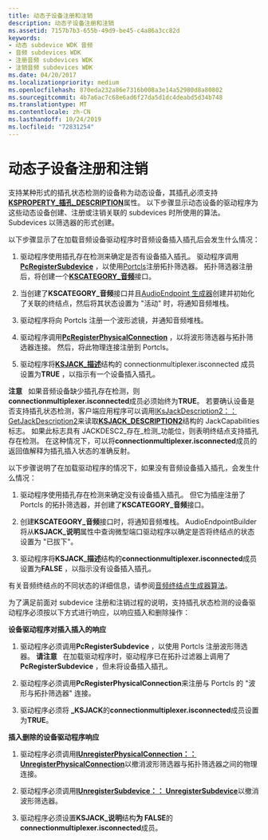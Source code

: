 ```yaml
---
title: 动态子设备注册和注销
description: 动态子设备注册和注销
ms.assetid: 7157b7b3-655b-49d9-be45-c4a86a3cc82d
keywords:
- 动态 subdevice WDK 音频
- 音频 subdevices WDK
- 注册音频 subdevices WDK
- 注销音频 subdevices WDK
ms.date: 04/20/2017
ms.localizationpriority: medium
ms.openlocfilehash: 870eda232a86e7316b008a3e14a52980d8a80802
ms.sourcegitcommit: 4b7a6ac7c68e6ad6f27da5d1dc4deabd5d34b748
ms.translationtype: MT
ms.contentlocale: zh-CN
ms.lasthandoff: 10/24/2019
ms.locfileid: "72831254"
---
```

# <a name="dynamic-subdevice-registration-and-unregistration"></a>动态子设备注册和注销


支持某种形式的插孔状态检测的设备称为动态设备，其插孔必须支持[**KSPROPERTY\_插孔\_DESCRIPTION**](https://docs.microsoft.com/windows-hardware/drivers/audio/ksproperty-jack-description)属性。 以下步骤显示动态设备的驱动程序为这些动态设备创建、注册或注销关联的 subdevices 时所使用的算法。 Subdevices 以筛选器的形式创建。

以下步骤显示了在加载音频设备驱动程序时音频设备插入插孔后会发生什么情况：

1.  驱动程序使用插孔存在检测来确定是否有设备插入插孔。 驱动程序调用[**PcRegisterSubdevice**](https://docs.microsoft.com/windows-hardware/drivers/ddi/portcls/nf-portcls-pcregistersubdevice) ，以使用[Portcls](introduction-to-port-class.md)注册拓扑筛选器。 拓扑筛选器注册后，将创建一个[**KSCATEGORY\_音频**](https://docs.microsoft.com/windows-hardware/drivers/install/kscategory-audio)接口。

2.  当创建了**KSCATEGORY\_音频**接口并且[AudioEndpoint 生成器](audio-endpoint-builder-algorithm.md)创建并初始化了关联的终结点，然后将其状态设置为 "活动" 时，将通知音频堆栈。

3.  驱动程序将向 Portcls 注册一个波形滤镜，并通知音频堆栈。

4.  驱动程序调用[**PcRegisterPhysicalConnection**](https://docs.microsoft.com/windows-hardware/drivers/ddi/portcls/nf-portcls-pcregisterphysicalconnection) ，以将波形筛选器与拓扑筛选器连接。 然后，将此物理连接注册到 Portcls。

5.  驱动程序将[**KSJACK\_描述**](https://docs.microsoft.com/windows-hardware/drivers/audio/ksjack-description)结构的 connectionmultiplexer.isconnected 成员设置为**TRUE** ，以指示有一个设备插入插孔。

**注意**   如果音频设备缺少插孔存在检测，则**connectionmultiplexer.isconnected**成员必须始终为**TRUE**。 若要确认设备是否支持插孔状态检测，客户端应用程序可以调用[IKsJackDescription2：： GetJackDescription2](https://go.microsoft.com/fwlink/p/?linkid=143698)来读取[**KSJACK\_DESCRIPTION2**](https://docs.microsoft.com/windows-hardware/drivers/audio/ksjack-description2)结构的 JackCapabilities 标志。 如果此标志具有 JACKDESC2\_存在\_检测\_功能位，则表明终结点支持插孔存在检测。 在这种情况下，可以将**connectionmultiplexer.isconnected**成员的返回值解释为插孔插入状态的准确反射。

 

以下步骤说明了在加载驱动程序的情况下，如果没有音频设备插入插孔，会发生什么情况：

1.  驱动程序使用插孔存在检测来确定没有设备插入插孔。 但它为插座注册了 Portcls 的拓扑筛选器，并创建了**KSCATEGORY\_音频**接口。

2.  创建**KSCATEGORY\_音频**接口时，将通知音频堆栈。 AudioEndpointBuilder 将从**KSJACK\_说明**属性中查询微型端口驱动程序以确定是否将终结点的状态设置为 "已拔下"。

3.  驱动程序将**KSJACK\_描述**结构的**connectionmultiplexer.isconnected**成员设置为**FALSE** ，以指示没有设备插入插孔。

有关音频终结点的不同状态的详细信息，请参阅[音频终结点生成器算法](audio-endpoint-builder-algorithm.md)。

为了满足前面对 subdevice 注册和注销过程的说明，支持插孔状态检测的设备驱动程序必须按以下方式进行响应，以响应插入和删除操作：

**设备驱动程序对插入插入的响应**

1.  驱动程序必须调用**PcRegisterSubdevice** ，以使用 Portcls 注册波形筛选器。
    **请注意**   在加载驱动程序时，驱动程序已在拓扑过滤器上调用了**PcRegisterSubdevice** ，但未将设备插入插孔。

     

2.  驱动程序必须调用**PcRegisterPhysicalConnection**来注册与 Portcls 的 "波形与拓扑筛选器" 连接。

3.  驱动程序必须将 **\_KSJACK**的**connectionmultiplexer.isconnected**成员设置为**TRUE**。

**插入删除的设备驱动程序响应**

1.  驱动程序必须调用[**IUnregisterPhysicalConnection：： UnregisterPhysicalConnection**](https://docs.microsoft.com/windows-hardware/drivers/ddi/portcls/nf-portcls-iunregisterphysicalconnection-unregisterphysicalconnection)以撤消波形筛选器与拓扑筛选器之间的物理连接。

2.  驱动程序必须调用[**IUnregisterSubdevice：： UnregisterSubdevice**](https://docs.microsoft.com/windows-hardware/drivers/ddi/portcls/nf-portcls-iunregistersubdevice-unregistersubdevice)以撤消波形筛选器。

3.  驱动程序必须设置**KSJACK\_说明**结构**为 FALSE**的**connectionmultiplexer.isconnected**成员。

 

 





